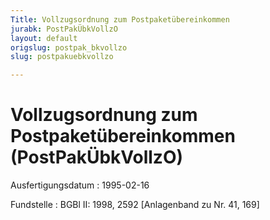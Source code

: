 ```yaml
---
Title: Vollzugsordnung zum Postpaketübereinkommen
jurabk: PostPakÜbkVollzO
layout: default
origslug: postpak_bkvollzo
slug: postpakuebkvollzo

---
```


# Vollzugsordnung zum Postpaketübereinkommen (PostPakÜbkVollzO)

Ausfertigungsdatum
:   1995-02-16

Fundstelle
:   BGBl II: 1998, 2592 [Anlagenband zu Nr. 41, 169]

